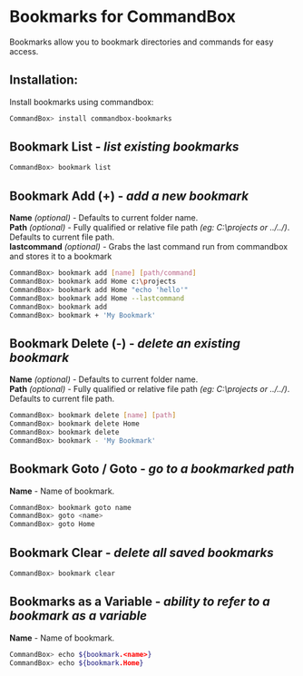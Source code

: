 # Bookmarks for CommandBox

Bookmarks allow you to bookmark directories and commands for easy access.

## Installation:

Install bookmarks using commandbox:

```bash
CommandBox> install commandbox-bookmarks
```

## Bookmark List - *list existing bookmarks*

```bash
CommandBox> bookmark list
```

## Bookmark Add (+) - *add a new bookmark*
**Name** *(optional)* - Defaults to current folder name.  
**Path** *(optional)* - Fully qualified or relative file path *(eg: C:\projects or ../../)*. Defaults to current file path.  
**lastcommand** *(optional)* - Grabs the last command run from commandbox and stores it to a bookmark 
```bash
CommandBox> bookmark add [name] [path/command]
CommandBox> bookmark add Home c:\projects
CommandBox> bookmark add Home "echo 'hello'"
CommandBox> bookmark add Home --lastcommand
CommandBox> bookmark add
CommandBox> bookmark + 'My Bookmark'
```

## Bookmark Delete (-) - *delete an existing bookmark*
**Name** *(optional)* - Defaults to current folder name.  
**Path** *(optional)* - Fully qualified or relative file path *(eg: C:\projects or ../../)*. Defaults to current file path.  
```bash
CommandBox> bookmark delete [name] [path]
CommandBox> bookmark delete Home
CommandBox> bookmark delete
CommandBox> bookmark - 'My Bookmark'
```

## Bookmark Goto / Goto - *go to a bookmarked path*
**Name** - Name of bookmark.  
```bash
CommandBox> bookmark goto name
CommandBox> goto <name>
CommandBox> goto Home
```

## Bookmark Clear - *delete all saved bookmarks*

```bash
CommandBox> bookmark clear
```

## Bookmarks as a Variable - *ability to refer to a bookmark as a variable*
**Name** - Name of bookmark.
```bash
CommandBox> echo ${bookmark.<name>}
CommandBox> echo ${bookmark.Home}
```
